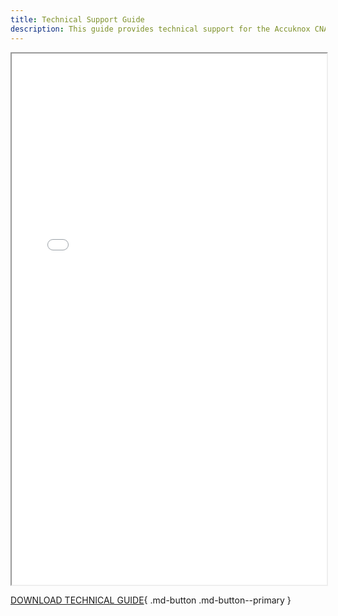 ```yaml
---
title: Technical Support Guide
description: This guide provides technical support for the Accuknox CNAPP SaaS deployment across AWS, Azure, and GCP clouds.
---
```


<div>
  <iframe id="inlineFrameManual"
      title="Inline Frame Manual"
      width="100%"
      height="850"
      src="/resources/images/technical_support_guide.pdf">
  </iframe>
</div>

[DOWNLOAD TECHNICAL GUIDE](images/technical_support_guide.pdf){ .md-button .md-button--primary }
